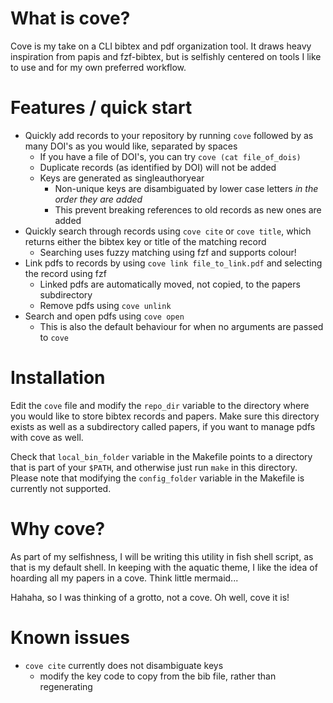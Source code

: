 # What is cove?

Cove is my take on a CLI bibtex and pdf organization tool. It draws heavy inspiration from papis and fzf-bibtex, but is selfishly centered on tools I like to use and for my own preferred workflow.

# Features / quick start

- Quickly add records to your repository by running `cove` followed by as many DOI's as you would like, separated by spaces
  - If you have a file of DOI's, you can try `cove (cat file_of_dois)`
  - Duplicate records (as identified by DOI) will not be added
  - Keys are generated as singleauthoryear
    - Non-unique keys are disambiguated by lower case letters *in the order they are added*
    - This prevent breaking references to old records as new ones are added
- Quickly search through records using `cove cite` or `cove title`, which returns either the bibtex key or title of the matching record
  - Searching uses fuzzy matching using fzf and supports colour!
- Link pdfs to records by using `cove link file_to_link.pdf` and selecting the record using fzf
  - Linked pdfs are automatically moved, not copied, to the papers subdirectory
  - Remove pdfs using `cove unlink`
- Search and open pdfs using `cove open`
  - This is also the default behaviour for when no arguments are passed to `cove`

# Installation

Edit the `cove` file and modify the `repo_dir` variable to the directory where you would like to store bibtex records and papers. Make sure this directory exists as well as a subdirectory called papers, if you want to manage pdfs with cove as well.

Check that `local_bin_folder` variable in the Makefile points to a directory that is part of your `$PATH`, and otherwise just run `make` in this directory. Please note that modifying the `config_folder` variable in the Makefile is currently not supported.

# Why cove?

As part of my selfishness, I will be writing this utility in fish shell script, as that is my default shell. In keeping with the aquatic theme, I like the idea of hoarding all my papers in a cove. Think little mermaid...

Hahaha, so I was thinking of a grotto, not a cove. Oh well, cove it is!

# Known issues

- `cove cite` currently does not disambiguate keys
  - modify the key code to copy from the bib file, rather than regenerating
